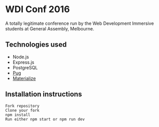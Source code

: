 # WDI Conf 2016

A totally legitimate conference run by the Web Development Immersive students at General Assembly, Melbourne.

## Technologies used
- Node.js
- Express.js
- PostgreSQL
- [Pug](http://pugjs.org)
- [Materialize](http://materializecss.com/)

## Installation instructions
```
Fork repository
Clone your fork
npm install
Run either npm start or npm run dev
```
